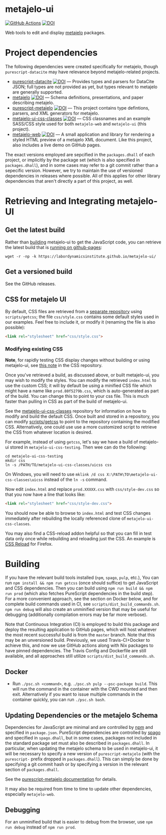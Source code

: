 # metajelo-ui

[![GitHub Actions](https://img.shields.io/endpoint.svg?url=https%3A%2F%2Factions-badge.atrox.dev%2Flabordynamicsinstitute%2Fmetajelo-ui%2Fbadge)](https://github.com/labordynamicsinstitute/metajelo-ui/actions)
[![DOI](https://zenodo.org/badge/DOI/10.5281/zenodo.4484123.svg)](https://doi.org/10.5281/zenodo.4484123)


Web tools to edit and display
[metajelo](https://github.com/labordynamicsinstitute/metajelo) packages.


# Project dependencies

The following dependencies were created specifically for metajelo, though `purescript-datacite`
may have relevance beyond metajelo-related projects.

- [purescript-datacite](https://github.com/CornellCAC/purescript-datacite) [![DOI](https://zenodo.org/badge/DOI/10.5281/zenodo.4499120.svg)](https://doi.org/10.5281/zenodo.4499120) &mdash; Provides types and parsers for DataCite JSON; full types are not provided as yet, but types relevant to metajelo are generally supported.
- [metajelo](https://github.com/labordynamicsinstitute/metajelo) [![DOI](https://zenodo.org/badge/DOI/10.5281/zenodo.2577294.svg)](https://doi.org/10.5281/zenodo.2577294) &mdash; Schema definitions, presentations, and paper describing metajelo.
- [purescript-metajelo](https://github.com/labordynamicsinstitute/purescript-metajelo) [![DOI](https://zenodo.org/badge/DOI/10.5281/zenodo.4504661.svg)](https://doi.org/10.5281/zenodo.4504661) &mdash; This project contains type defintions, parsers, and XML generators for metajelo.
- [metajelo-ui-css-classes](https://github.com/labordynamicsinstitute/metajelo-ui-css-classes) [![DOI](https://zenodo.org/badge/DOI/10.5281/zenodo.4507962.svg)](https://doi.org/10.5281/zenodo.4507962)
 &mdash; CSS classnames and an example SASS/CSS style used for both `metajelo-web` and `metajelo-ui` (this project).
- [metajelo-web](https://github.com/labordynamicsinstitute/metajelo-web) [![DOI](https://zenodo.org/badge/DOI/10.5281/zenodo.4507861.svg)](https://doi.org/10.5281/zenodo.4507861) &mdash; A small application and
library for rendering a styled HTML preview of a metajelo XML document. Like this project, also includes
a live demo on GitHub pages.

The exact versions employed are sepcified in the `packages.dhall` of each project, or implicitly by
the package set (which is also specified in `packages.dhall`),
and in some cases may refer to a git commit rather than a sepecific version. However, we try to
maintain the use of versioned dependencies in releases where possible. All of this applies for
other library dependencies that aren't directly a part of this project, as well.

# Retrieving and Integrating metajelo-UI

## Get the latest build

Rather than [building](#Building) metajelo-ui to get the JavaScript code,
you can retrieve the latest build that is
[running on github-pages](https://labordynamicsinstitute.github.io/metajelo-ui):

```
wget -r -np -k https://labordynamicsinstitute.github.io/metajelo-ui/
```

## Get a versioned build

See the GitHub releases.

## CSS for metajelo UI

By default, CSS files are retrieved from a [separate repository](https://github.com/labordynamicsinstitute/metajelo-ui-css-classes) using `scripts/getcss`; the file `css/style.css` contains some default styles used in our examples.
Feel free to include it, or modify it (renaming the file is also possible):

```html
<link rel="stylesheet" href="css/style.css">
```

### Modifying existing CSS

**Note**, for rapidly testing CSS display changes without building or using
metajelo-ui, see [this note](https://github.com/labordynamicsinstitute/metajelo-ui-css-classes#testing-the-css)
in the CSS repository.

Once you've retrieved a build, as discussed above, or built metajelo-ui,
you may wish to modify the styles. You can modify the retrieved
`index.html` to use the custom CSS;
it will by default be using a minified CSS file which might have a name
like `prod.80f5279b.css`, which is auto-generated as part of the build. You
can change this to point to your css file. This is much faster than pulling
in CSS as part of the build of metajelo-ui.

See the [metajelo-ui-css-classes](https://github.com/labordynamicsinstitute/metajelo-ui-css-classes#building)
repository for information on how to modify and build the default CSS. Once
built and stored in a repository, you can modify
[scripts/getcss](https://github.com/labordynamicsinstitute/metajelo-ui/blob/master/scripts/getcss)
to point to the repository containing the modified CSS. Alternatively, one
could use use a more customized script to retrieve the CSS from
whatever location is desired.

For example, instead of using `getcss`, let's say we have a build of metajelo-ui
stored in `metajelo-ui-css-testing`. Then wee can do the following:

```
cd metajelo-ui-css-testing
mkdir css
ln -s /PATH/TO/metajelo-ui-css-classes/uicss css
```

On Windows, you will need to use `mklink /d css X:\PATH\TO\metajelo-ui-css-classes\uicss`
instead of the `ln -s` command.

Now edit `index.html` and replace `prod.XXXXX.css` with `css/style-dev.css`
so that you now have a line that looks like:

```html
<link rel="stylesheet" href="css/style-dev.css">
```

You should now be able to browse to `index.html` and test CSS changes immediately
after rebuilding the locally referenced clone of `metajelo-ui-css-classes`.

You may also find a CSS-reload addon helpful so that you can fill
in test data only once while rebuilding and reloading just the CSS.
An example is [CSS Reload](https://addons.mozilla.org/en-US/firefox/addon/css-reload-we/) for Firefox.

# Building

If you have the relevant build tools installed (`npm`, `spago`, `pulp`, etc.),
You can run `npm install && npm run getcss` (once should suffice) to get JavaScript
and CSS dependencies. Then you can
build using `npm run build && npm run prod` (which also fetches PureScript dependencies
in the build step). For a more convenient approach, see
the section on Docker below, and for complete build commands used in CI, see
`scripts/dist_build_commands.sh`. `npm run debug` will also create an unminified
version that may be useful for debugging (additionally compilation errors may
be far more verbose).

Note that Continuous Integration (CI) is employed to build this package and deploy the
resulting application to GitHub pages, which will host whatever the most recent successful
build is from the `master` branch. Note that this may be an unversioned build.
Previously, we used Travis-CI+Docker to achieve this, and now we use GitHub actions
along with Nix packages to have pinned dependencies. The Travis Config
and Dockerfile are still available, and all approaches still utilize
`scripts/dist_build_commands.sh`.

## Docker

* Run `./psc.sh <command>`, e.g. `./psc.sh pulp --psc-package build`. This will run
the command in the container with the CWD mounted and then exit. Alternatively
if you want to issue multiple commands in the container quickly, you can
run `./psc.sh bash`.

## Updating Dependencies or the metajelo Schema

Dependencies for JavaScript are minimal and are controlled by [npm](https://docs.npmjs.com/)
and specified in `package.json`. PureScript dependencies are controlled by
[spago](https://github.com/purescript/spago) and specified
in `spago.dhall`, but in some cases, packages not included in the standard package
set must also be described in `packages.dhall`. In particular, when updating
the metajelo schema to be used in metajelo-ui, it will be necessary to specify
a new version of `purescript-metajelo` (with the `purescript-` prefix dropped
in `packages.dhall`). This can simply be done by specifying a git commit hash
or by specifying a version in the relevant section of `packages.dhall`.

See the [purescript-metajelo documentation](https://github.com/labordynamicsinstitute/purescript-metajelo#a-note-on-source-generation)
for details.

It may also be required from time to time to update other dependencies, especially
`metajelo-web`.

## Debugging

For an unminified build that is easier to debug from the browser, use
`npm run debug` instead of `npm run prod`.
